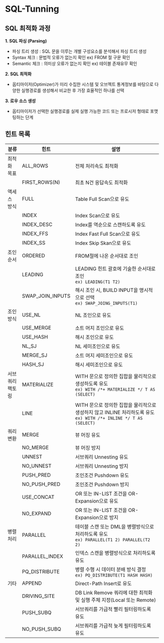 # SQL-Tunning

## SQL 최적화 과정

**1. SQL 파싱 (Parsing)**

* 파싱 트리 생성 : SQL 문을 이루는 개별 구성요소를 분석해서 파싱 트리 생성
* Syntax 체크 : 문법적 오류가 없는지 확인 ex) FROM 절 구문 확인
* Semantic 체크 : 의미상 오류가 없는지 확인 ex) 테이블 존재유무 확인

**2. SQL 최적화**

* 옵티마이저(Optimizer)가 미리 수집한 시스템 및 오브젝트 통계정보를 바탕으로 다양한 실행경로를 생성해서 비교한 후 가장 효율적인 하나를 선택

**3. 로우 소스 생성**

* 옵티마이저가 선택한 실행경로를 실제 실행 가능한 코드 또는 프로시저 형태로 포맷팅하는 단계


## 힌트 목록

분류|힌트|설명
--|--|--
최적화 목표|ALL_ROWS|전체 처리속도 최적화
||FIRST_ROWS(N)|최초 N건 응답속도 최적화
액세스 방식|FULL|Table Full Scan으로 유도
||INDEX|Index Scan으로 유도
||INDEX_DESC|Index를 역순으로 스캔하도록 유도
||INDEX_FFS|Index Fast Full Scan으로 유도
||INDEX_SS|Index Skip Skan으로 유도
조인순서|ORDERED|FROM절에 나온 순서대로 조인
||LEADING|LEADING 힌트 괄호에 기술한 순서대로 조인<br>`ex) LEADING(T1 T2)`
||SWAP_JOIN_INPUTS|해시 조인 시, BUILD INPUT을 명시적으로 선택<br>`ex) SWAP_JOING_INPUTS(T1)`
조인방식|USE_NL|NL 조인으로 유도
||USE_MERGE|소트 머지 조인으로 유도
||USE_HASH|해시 조인으로 유도
||NL_SJ|NL 세미조인으로 유도
||MERGE_SJ|소트 머지 세미조인으로 유도
||HASH_SJ|해시 세미조인으로 유도
서브쿼리<br>팩토링|MATERIALIZE|WITH 문으로 정의한 집합을 물리적으로 생성하도록 유도<br>`ex) WITH /*+ MATERIALIZE */ T AS (SELECT)`
||LINE|WITH 문으로 정의한 집합을 물리적으로 생성하지 않고 INLINE 처리하도록 유도<br>`ex) WITH /*+ INLINE */ T AS (SELECT)`
쿼리 변환|MERGE|뷰 머징 유도
||NO_MERGE|뷰 머징 방지
||UNNEST|서브쿼리 Unnesting 유도
||NO_UNNEST|서브쿼리 Unnesting 방지
||PUSH_PRED|조인조건 Pushdown 유도
||NO_PUSH_PRED|조인조건 Pushdown 방지
||USE_CONCAT|OR 또는 IN-LIST 조건을 OR-Expansion으로 유도
||NO_EXPAND|OR 또는 IN-LIST 조건을 OR-Expansion으로 방지
병렬 처리|PARALLEL|테이블 스캔 또는 DML을 병렬방식으로 처리하도록 유도<br>`ex) PARALLEL(T1 2) PARALLEL(T2 2)`
||PARALLEL_INDEX|인덱스 스캔을 병렬방식으로 처리하도록 유도
||PQ_DISTRIBUTE|병렬 수행 시 데이터 분배 방식 결정<br>`ex) PQ_DISTRIBUTE(T1 HASH HASH)`
기타|APPEND|Direct-Path Insert로 유도
||DRIVING_SITE|DB Link Remove 쿼리에 대한 최적화 및 실행 주체 지정(Local 또는 Remote)
||PUSH_SUBQ|서브쿼리를 가급적 빨리 필터링하도록 유도
||NO_PUSH_SUBQ|서브쿼리를 가급적 늦게 필터링하도록 유도
